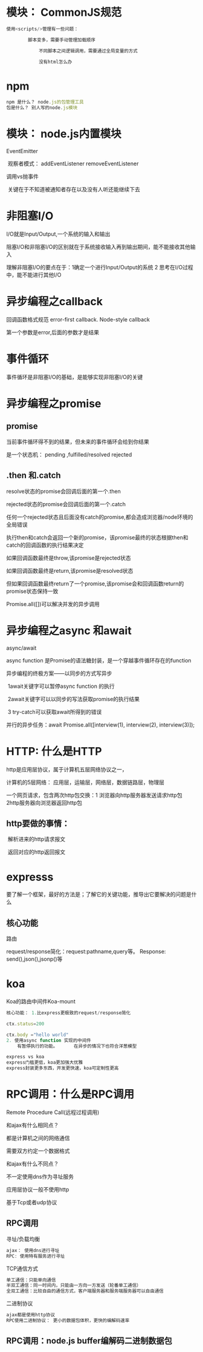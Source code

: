 # 模块： CommonJS规范

```js
使用<scripts/>管理有一些问题： 

   		脚本变多，需要手动管理加载顺序

			不同脚本之间逻辑调用，需要通过全局变量的方式

			没有html怎么办

```

# npm

```js
npm 是什么？ node.js的包管理工具
包是什么？ 别人写的node.js模块
```



# 模块： node.js内置模块

EventEmitter

​    观察者模式： addEventListener     removeEventListener

  调用vs抛事件

​       关键在于不知道被通知者存在以及没有人听还能继续下去

# 非阻塞I/O

I/O就是Input/Output,一个系统的输入和输出

阻塞I/O和非阻塞I/O的区别就在于系统接收输入再到输出期间，能不能接收其他输入

理解非阻塞I/O的要点在于：1确定一个进行Input/Output的系统 2 思考在I/O过程中，能不能进行其他I/O

# 异步编程之callback

回调函数格式规范     error-first callback.       Node-style callback

第一个参数是error,后面的参数才是结果

# 事件循环

事件循环是非阻塞I/O的基础，是能够实现非阻塞I/O的关键

# 异步编程之promise

## promise

当前事件循环得不到的结果，但未来的事件循环会给到你结果

是一个状态机： pending ,fulfilled/resolved   rejected

## .then 和.catch

resolve状态的promise会回调后面的第一个.then

rejected状态的promise会回调后面的第一个.catch

任何一个rejected状态且后面没有catch的promise,都会造成浏览器/node环境的全局错误

执行then和catch会返回一个新的promise，该promise最终的状态根据then和catch的回调函数的执行结果决定

如果回调函数最终是throw,该promise是rejected状态

如果回调函数最终是return,该promise是resolved状态

但如果回调函数最终return了一个promise,该promise会和回调函数return的promise状态保持一致

Promise.all([])可以解决并发的异步调用

# 异步编程之async 和await

async/await

async function 是Promise的语法糖封装，是一个穿越事件循环存在的function

异步编程的终极方案——以同步的方式写异步

​    1await关键字可以暂停async function 的执行

​    2await关键字可以以同步的写法获取promise的执行结果

​    3 try-catch可以获取await所得到的错误

并行的异步任务：await Promise.all([interview(1), interview(2), interview(3)]);

# HTTP: 什么是HTTP

http是应用层协议，属于计算机五层网络协议之一，

计算机的5层网络： 应用层，运输层，网络层，数据链路层，物理层

一个网页请求，包含两次http包交换：1 浏览器向http服务器发送请求http包     2http服务器向浏览器返回http包

## http要做的事情：

​        解析进来的http请求报文

​       返回对应的http返回报文

# expresss

要了解一个框架，最好的方法是；了解它的关键功能，推导出它要解决的问题是什么

## 核心功能

路由

request/response简化：request:pathname,query等。    Response: send(),json(),jsonp()等

# koa

Koa的路由中间件Koa-mount

```js
核心功能： 1.比express更极致的request/response简化

ctx.status=200

ctx.body ="hello world"
2. 使用async function 实现的中间件
    有暂停执行的功能。      在异步的情况下也符合洋葱模型

```

```js
express vs koa
express门槛更低，koa更加强大优雅
express封装更多东西，开发更快速，koa可定制性更高
```

# RPC调用：什么是RPC调用

Remote Procedure Call(远程过程调用)

和ajax有什么相同点？

都是计算机之间的网络通信

需要双方约定一个数据格式

和ajax有什么不同点？

不一定使用dns作为寻址服务

应用层协议一般不使用http

基于Tcp或者udp协议

## RPC调用

寻址/负载均衡

```js
ajax： 使用dns进行寻址
RPC: 使用特有服务进行寻址
```

TCP通信方式

```js
单工通信：只能单向通信
半双工通信：同一时间内，只能由一方向一方发送（轮番单工通信）
全双工通信：比较自由的通信方式，客户端服务器和服务端服务器可以自由通信
```

二进制协议

```js
ajax都是使用http协议
RPC使用二进制协议： 更小的数据包体积，更快的编解码速率
```

## RPC调用：node.js buffer编解码二进制数据包

